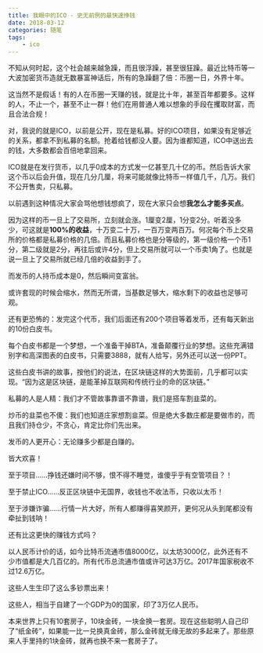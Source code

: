 ```yaml
---
title: 我眼中的ICO - 史无前例的最快速挣钱
date: 2018-03-12
categories: 随笔
tags:
	- ico
---
```


不知从何时起，这个社会越来越急躁，而且很浮躁，甚至很狂躁。最近比特币等一大波加密货币造就无数暴富神话后，所有的急躁翻了倍：币圈一日，外界十年。

这当然不是假话！有的人在币圈一天赚的钱，就是比十年，甚至百年都要多。这样的人，不止一个，甚至不止一群！他们在用普通人难以想象的手段在攫取财富，而且合法合规！

<!--more-->

对，我说的就是ICO，以前是公开，现在是私募。好的ICO项目，如果没有足够近的关系，都拿不到私募的名额。抢着给钱都没人要。因为谁都知道，ICO中送出去的钱，大多数都会百倍地拿回来。

ICO就是在发行货币，以几乎0成本的方式发一亿甚至几十亿的币。然后告诉大家这个币以后会升值，现在几分几厘，将来可能就像比特币一样值几千，几万。我们不公开售卖，只私募。

以前遇到这种情况大家会骂他想钱想疯了，现在大家只会想**我怎么才能多买点**。

因为这样的币一旦上了交易所，立刻就会涨。1厘变2厘，1分变2分。听着没多少，可这就是**100%的收益**，十万变二十万，一百万变两百万。何况每个币上交易所的价格都是私募价格的几倍。而且私募价格也是分等级的，第一级价格一个币1分，第二级就是2分，再往后或许4分，但上交易所就可以一个币卖1角了。也就是说一旦上了交易所就已经几倍的收益到手了。

而发币的人持币成本是0，然后瞬间变富翁。

或许套现的时候会缩水，然而无所谓，当基数足够大，缩水剩下的收益也足够可观。

还有更恐怖的：发完这个代币，我们后面还有200个项目等着发币，还有每天新出的10份白皮书。

每个白皮书都是一个梦想，一个准备干掉BTA，准备颠覆行业的梦想。这些充满错别字和高深图表的白皮书，只需要3888，就有人给写，另外还可以送一份PPT。

这些白皮书讲的故事，按他们的说法，在区块链这样的大势面前，几乎都可以实现。“因为这是区块链，是能革掉互联网和传统行业的命的区块链。”

私募的人是人精：我们才不管故事靠谱不靠谱，我们是搭车割韭菜的。

炒币的韭菜也不傻：我们也知道庄家想割韭菜。但是绝大多数庄都是要做市的，而且我们持仓少，不贪心，肯定比你们先出来。

发币的人更开心：无论赚多少都是白赚的。

皆大欢喜！

至于项目……挣钱还嫌时间不够，恨不得不睡觉，谁傻乎乎有空管项目？！

至于禁止ICO……反正区块链中无国界，收钱也不收法币，只收以太币！

至于涉嫌诈骗……行情一片大好，所有人都赚得喜笑颜开，更何况从头到尾都没有牵扯到钱呐！

还有比这更快的赚钱方式吗？

以人民币计价的话，如今比特币流通市值8000亿，以太坊3000亿，此外还有不少市值都是大几百亿的。所有代币总流通市值或许可达3万亿。2017年国家税收不过12.6万亿。

这些人生生印了这么多钞票出来！

这些人，相当于自建了一个GDP为0的国家，印了3万亿人民币。

本来世界上只有10套房子，10块金砖，一块金换一套房。现在这些聪明人自己印了“纸金砖”，如果能一比一兑换真金砖，那么金砖就无缘无故的多起来了。那些原来人手里持的1块金砖，就再也换不来一套房子了。